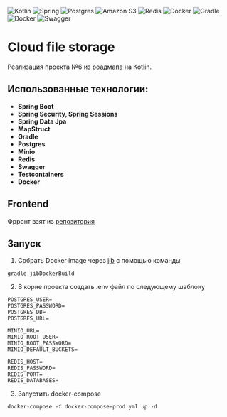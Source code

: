 ![Kotlin](https://img.shields.io/badge/kotlin-%237F52FF.svg?style=for-the-badge&logo=kotlin&logoColor=white)
![Spring](https://img.shields.io/badge/spring-%236DB33F.svg?style=for-the-badge&logo=spring&logoColor=white)
![Postgres](https://img.shields.io/badge/postgres-%23316192.svg?style=for-the-badge&logo=postgresql&logoColor=white)
![Amazon S3](https://img.shields.io/badge/Amazon%20S3-FF9900?style=for-the-badge&logo=amazons3&logoColor=white)
![Redis](https://img.shields.io/badge/redis-%23DD0031.svg?style=for-the-badge&logo=redis&logoColor=white)
![Docker](https://img.shields.io/badge/docker-%230db7ed.svg?style=for-the-badge&logo=docker&logoColor=white)
![Gradle](https://img.shields.io/badge/Gradle-02303A.svg?style=for-the-badge&logo=Gradle&logoColor=white)
![Docker](https://img.shields.io/badge/docker-%230db7ed.svg?style=for-the-badge&logo=docker&logoColor=white)
![Swagger](https://img.shields.io/badge/-Swagger-%23Clojure?style=for-the-badge&logo=swagger&logoColor=white)

# Cloud file storage
Реализация проекта №6 из [роадмапа](https://zhukovsd.github.io/java-backend-learning-course/projects/cloud-file-storage/) на Kotlin.

## Использованные технологии:
- **Spring Boot**
- **Spring Security, Spring Sessions**
- **Spring Data Jpa**
- **MapStruct**
- **Gradle**
- **Postgres**
- **Minio**
- **Redis**
- **Swagger**
- **Testcontainers**
- **Docker**

## Frontend
Фрронт взят из [репозитория](https://github.com/zhukovsd/cloud-storage-frontend)

## Запуск
1) Собрать Docker image через [jib](https://github.com/GoogleContainerTools/jib) с помощью команды
```
gradle jibDockerBuild
```
2) В корне проекта создать .env файл по следующему шаблону
```
POSTGRES_USER=
POSTGRES_PASSWORD=
POSTGRES_DB=
POSTGRES_URL=

MINIO_URL=
MINIO_ROOT_USER=
MINIO_ROOT_PASSWORD=
MINIO_DEFAULT_BUCKETS=

REDIS_HOST=
REDIS_PASSWORD=
REDIS_PORT=
REDIS_DATABASES=
```
3) Запустить docker-compose
```
docker-compose -f docker-compose-prod.yml up -d
```
